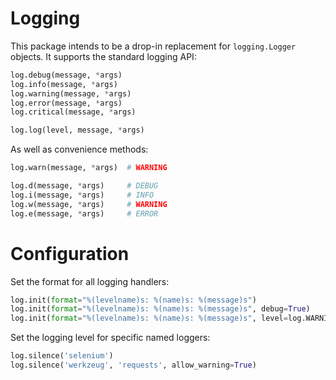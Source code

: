 # Logging

This package intends to be a drop-in replacement for `logging.Logger` objects. It supports the standard logging API:

```python
log.debug(message, *args)
log.info(message, *args)
log.warning(message, *args)
log.error(message, *args)
log.critical(message, *args)

log.log(level, message, *args)
```

As well as convenience methods:

```python
log.warn(message, *args)  # WARNING

log.d(message, *args)     # DEBUG
log.i(message, *args)     # INFO
log.w(message, *args)     # WARNING
log.e(message, *args)     # ERROR
```

# Configuration

Set the format for all logging handlers:

```python
log.init(format="%(levelname)s: %(name)s: %(message)s")
log.init(format="%(levelname)s: %(name)s: %(message)s", debug=True)
log.init(format="%(levelname)s: %(name)s: %(message)s", level=log.WARNING)
```

Set the logging level for specific named loggers:

```python
log.silence('selenium')
log.silence('werkzeug', 'requests', allow_warning=True)
```
